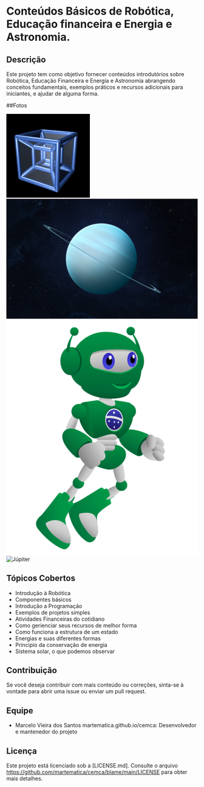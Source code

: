 # Conteúdos Básicos de Robótica, Educação financeira e Energia e Astronomia.

## Descrição
Este projeto tem como objetivo fornecer conteúdos introdutórios sobre Robótica, Educação Financeira e Energia e Astronomia abrangendo conceitos fundamentais, exemplos práticos e recursos adicionais para iniciantes, e ajudar de alguma forma.

##Fotos

![Tesserato](https://github.com/martematica/cemca/blob/main/Imagens/Tesserato.gif)
![Urano](https://github.com/martematica/cemca/blob/main/Imagens/Urano.jpeg) <br>
![Robótica](https://github.com/martematica/cemca/blob/main/Imagens/Animacao%20Kid%20Robot%20(1).png)
![Júpiter](https://github.com/martematica/cemca/blob/main/Imagens/J%C3%BApiter.jpeg)



## Tópicos Cobertos
- Introdução à Robótica
- Componentes básicos
- Introdução a Programação
- Exemplos de projetos simples
- Atividades Financeiras do cotidiano
- Como gerienciar seus recursos de melhor forma
- Como funciona a estrutura de um estado
- Energias e suas diferentes formas
- Principio da conservação de energia
- Sistema solar, o que podemos observar

## Contribuição
Se você deseja contribuir com mais conteúdo ou correções, sinta-se à vontade para abrir uma issue ou enviar um pull request.

## Equipe
- Marcelo Vieira dos Santos martematica.github.io/cemca: Desenvolvedor e mantenedor do projeto

## Licença
Este projeto está licenciado sob a [LICENSE.md]. Consulte o arquivo https://github.com/martematica/cemca/blame/main/LICENSE para obter mais detalhes.
